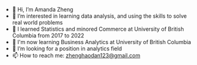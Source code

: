 - 👋 Hi, I’m Amanda Zheng
- 👀 I’m interested in learning data analysis, and using the skills to solve real world problems
- 🌱 I learned Statistics and minored Commerce at University of British Columbia from 2017 to 2022
- 🌱 I'm now learning Business Analytics at University of British Columbia
- 💞️ I’m looking for a position in analytics field
- 📫 How to reach me: zhenghaodan123@gmail.com

<!---
AMAAAAA/AMAAAAA is a ✨ special ✨ repository because its `README.md` (this file) appears on your GitHub profile.
You can click the Preview link to take a look at your changes.
--->
